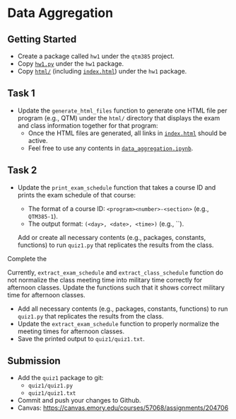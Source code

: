 Data Aggregation
=====

## Getting Started

* Create a package called `hw1` under the `qtm385` project.
* Copy [`hw1.py`](hw1.py) under the `hw1` package.
* Copy [`html/`](html) (including [`index.html`](html/index.html)) under the `hw1` package.

## Task 1

* Update the `generate_html_files` function to generate one HTML file per program (e.g., QTM) under the `html/` directory that displays the exam and class information together for that program:
  * Once the HTML files are generated, all links in [`index.html`](html/index.html) should be active.
  * Feel free to use any contents in [`data_aggregation.ipynb`](../../course/data_aggregation/data_aggregation.ipynb).

## Task 2

* Update the `print_exam_schedule` function that takes a course ID and prints the exam schedule of that course:
  * The format of a course ID: `<program><number>-<section>` (e.g., `QTM385-1`).
  * The output format: `(<day>, <date>, <time>)` (e.g., ``).

  
  Add or create all necessary contents (e.g., packages, constants, functions) to run `quiz1.py` that replicates the results from the class.


Complete the 

Currently, `extract_exam_schedule` and `extract_class_schedule` function do not normalize the class meeting time into military time correctly for afternoon classes.  Update the functions such that it shows correct military time for afternoon classes.

* Add all necessary contents (e.g., packages, constants, functions) to run `quiz1.py` that replicates the results from the class.
* Update the `extract_exam_schedule` function to properly normalize the meeting times for afternoon classes.
* Save the printed output to `quiz1/quiz1.txt`.


## Submission

* Add the `quiz1` package to git:
  * `quiz1/quiz1.py`
  * `quiz1/quiz1.txt`
* Commit and push your changes to Github.
* Canvas: https://canvas.emory.edu/courses/57068/assignments/204706